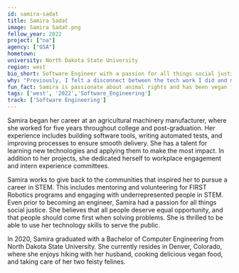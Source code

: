 ```yaml
---
id: samira-sadat
title: Samira Sadat
image: Samira Sadat.png
fellow_year: 2022
project: ["na"]
agency: ["GSA"]
hometown:
university: North Dakota State University
region: west
bio_short: Software Engineer with a passion for all things social justice. 
why: "Previously, I felt a disconnect between the tech work I did and my desire to work on issues I am passionate about. I am joining the U.S. Digital Corps because I want to serve the American people with my tech skills. USDC's values of integrity, inclusion, and impact align well with my own."
fun_fact: Samira is passionate about animal rights and has been vegan for four years.
tags: ['west', '2022','Software_Engineering']
track: ['Software Engineering']
---
```


Samira began her career at an agricultural machinery manufacturer, where she worked for five years throughout college and post-graduation. Her experience includes building software tools, writing automated tests, and improving processes to ensure smooth delivery. She has a talent for learning new technologies and applying them to make the most impact. In addition to her projects, she dedicated herself to workplace engagement and intern experience committees. 

Samira works to give back to the communities that inspired her to pursue a career in STEM. This includes mentoring and volunteering for FIRST Robotics programs and engaging with underrepresented people in STEM. Even prior to becoming an engineer, Samira had a passion for all things social justice. She believes that all people deserve equal opportunity, and that people should come first when solving problems. She is thrilled to be able to use her technology skills to serve the public.

In 2020, Samira graduated with a Bachelor of Computer Engineering from North Dakota State University. She currently resides in Denver, Colorado, where she enjoys hiking with her husband, cooking delicious vegan food, and taking care of her two feisty felines.
